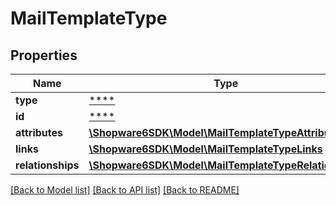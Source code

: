 # MailTemplateType

## Properties
Name | Type | Description | Notes
------------ | ------------- | ------------- | -------------
**type** | [****](.md) |  | [optional] 
**id** | [****](.md) |  | [optional] 
**attributes** | [**\Shopware6SDK\Model\MailTemplateTypeAttributes**](MailTemplateTypeAttributes.md) |  | [optional] 
**links** | [**\Shopware6SDK\Model\MailTemplateTypeLinks**](MailTemplateTypeLinks.md) |  | [optional] 
**relationships** | [**\Shopware6SDK\Model\MailTemplateTypeRelationships**](MailTemplateTypeRelationships.md) |  | [optional] 

[[Back to Model list]](../../README.md#documentation-for-models) [[Back to API list]](../../README.md#documentation-for-api-endpoints) [[Back to README]](../../README.md)


